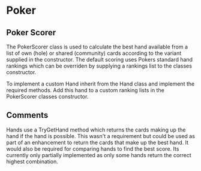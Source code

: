 # Poker

## Poker Scorer
The PokerScorer class is used to calculate the best hand available from a list of own (hole) or shared (community) cards according to the variant supplied in the constructor. The default scoring uses Pokers standard hand rankings which can be overriden by supplying a rankings list to the classes constructor. 

To implement a custom Hand inherit from the Hand class and implement the required methods. Add this hand to a custom ranking lists in the PokerScorer classes constructor.

## Comments
Hands use a TryGetHand method which returns the cards making up the hand if the hand is possible. This wasn't a requirement but could be used as part of an enhancement to return the cards that make up the best hand. It would also be required for comparing hands to find the best score. Its currently only partially implemented as only some hands return the correct highest combination.
